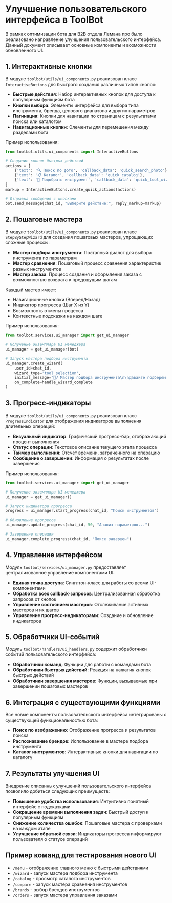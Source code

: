 # Улучшение пользовательского интерфейса в ToolBot

В рамках оптимизации бота для B2B отдела Лемана про было реализовано направление улучшения пользовательского интерфейса. Данный документ описывает основные компоненты и возможности обновленного UI.

## 1. Интерактивные кнопки

В модуле `toolbot/utils/ui_components.py` реализован класс `InteractiveButtons` для быстрого создания различных типов кнопок:

- **Быстрые действия**: Набор интерактивных кнопок для доступа к популярным функциям бота
- **Кнопки выбора**: Элементы интерфейса для выбора типа инструмента, бренда, ценового диапазона и других параметров
- **Пагинация**: Кнопки для навигации по страницам с результатами поиска или каталогом
- **Навигационные кнопки**: Элементы для перемещения между разделами бота

Пример использования:

```python
from toolbot.utils.ui_components import InteractiveButtons

# Создание кнопок быстрых действий
actions = [
    {'text': '🔍 Поиск по фото', 'callback_data': 'quick_search_photo'},
    {'text': '📋 Каталог', 'callback_data': 'quick_catalog'},
    {'text': '🔧 Подобрать инструмент', 'callback_data': 'quick_tool_wizard'}
]
markup = InteractiveButtons.create_quick_actions(actions)

# Отправка сообщения с кнопками
bot.send_message(chat_id, "Выберите действие:", reply_markup=markup)
```

## 2. Пошаговые мастера

В модуле `toolbot/utils/ui_components.py` реализован класс `StepByStepWizard` для создания пошаговых мастеров, упрощающих сложные процессы:

- **Мастер подбора инструмента**: Поэтапный диалог для выбора инструмента по параметрам
- **Мастер сравнения**: Пошаговый процесс сравнения характеристик разных инструментов
- **Мастер заказа**: Процесс создания и оформления заказа с возможностью возврата к предыдущим шагам

Каждый мастер имеет:
- Навигационные кнопки (Вперед/Назад)
- Индикатор прогресса (Шаг X из Y)
- Возможность отмены процесса
- Контекстные подсказки на каждом шаге

Пример использования:

```python
from toolbot.services.ui_manager import get_ui_manager

# Получение экземпляра UI менеджера
ui_manager = get_ui_manager(bot)

# Запуск мастера подбора инструмента
ui_manager.create_wizard(
    user_id=chat_id,
    wizard_type='tool_selection',
    initial_message="🧙‍♂️ Мастер подбора инструмента\n\nДавайте подберем инструмент для ваших задач.",
    on_complete=handle_wizard_complete
)
```

## 3. Прогресс-индикаторы

В модуле `toolbot/utils/ui_components.py` реализован класс `ProgressIndicator` для отображения индикаторов выполнения длительных операций:

- **Визуальный индикатор**: Графический прогресс-бар, отображающий процент выполнения
- **Статус операции**: Текстовое описание текущего этапа процесса
- **Таймер выполнения**: Отсчет времени, затраченного на операцию
- **Сообщение о завершении**: Информация о результатах после завершения

Пример использования:

```python
from toolbot.services.ui_manager import get_ui_manager

# Получение экземпляра UI менеджера
ui_manager = get_ui_manager()

# Запуск индикатора прогресса
progress = ui_manager.start_progress(chat_id, "Поиск инструментов")

# Обновление прогресса
ui_manager.update_progress(chat_id, 50, "Анализ параметров...")

# Завершение операции
ui_manager.complete_progress(chat_id, "Поиск завершен")
```

## 4. Управление интерфейсом

Модуль `toolbot/services/ui_manager.py` предоставляет централизованное управление компонентами UI:

- **Единая точка доступа**: Синглтон-класс для работы со всеми UI-компонентами
- **Обработка всех callback-запросов**: Централизованная обработка запросов от кнопок
- **Управление состоянием мастеров**: Отслеживание активных мастеров и их шагов
- **Управление прогресс-индикаторами**: Создание и обновление индикаторов

## 5. Обработчики UI-событий

Модуль `toolbot/handlers/ui_handlers.py` содержит обработчики событий пользовательского интерфейса:

- **Обработчики команд**: Функции для работы с командами бота
- **Обработчики быстрых действий**: Реакция на нажатия кнопок быстрых действий
- **Обработчики завершения мастеров**: Функции, вызываемые при завершении пошаговых мастеров

## 6. Интеграция с существующими функциями

Все новые компоненты пользовательского интерфейса интегрированы с существующей функциональностью бота:

- **Поиск по изображению**: Отображение прогресса и результатов поиска
- **Распознавание брендов**: Использование в мастере подбора инструмента
- **Каталог инструментов**: Интерактивные кнопки для навигации по каталогу

## 7. Результаты улучшения UI

Внедрение описанных улучшений пользовательского интерфейса позволило добиться следующих преимуществ:

- **Повышение удобства использования**: Интуитивно понятный интерфейс с подсказками
- **Сокращение времени выполнения задач**: Быстрый доступ к популярным функциям
- **Снижение количества ошибок**: Пошаговые мастера с проверками на каждом этапе
- **Улучшение обратной связи**: Индикаторы прогресса информируют пользователя о статусе операций

## Пример команд для тестирования нового UI

- `/menu` - отображение главного меню с быстрыми действиями
- `/wizard` - запуск мастера подбора инструмента
- `/catalog` - просмотр каталога инструментов
- `/compare` - запуск мастера сравнения инструментов
- `/brands` - выбор брендов инструментов
- `/orders` - запуск мастера управления заказами 
